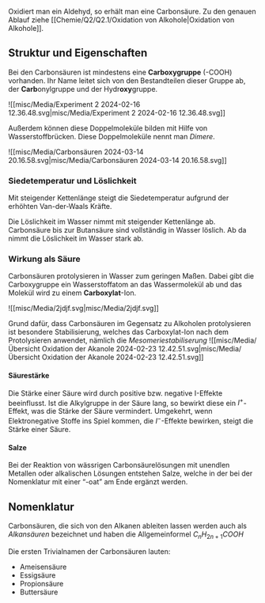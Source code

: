 Oxidiert man ein Aldehyd, so erhält man eine Carbonsäure. 
Zu den genauen Ablauf ziehe [[Chemie/Q2/Q2.1/Oxidation von Alkohole|Oxidation von Alkohole]].

## Struktur und Eigenschaften 

Bei den Carbonsäuren ist mindestens eine **Carboxygruppe** (-COOH) vorhanden. 
Ihr Name leitet sich von den Bestandteilen dieser Gruppe ab, der **Carb**onylgruppe und der Hydr**oxy**gruppe.

![[misc/Media/Experiment 2 2024-02-16 12.36.48.svg|misc/Media/Experiment 2 2024-02-16 12.36.48.svg]]

Außerdem können diese Doppelmoleküle bilden mit Hilfe von Wasserstoffbrücken. Diese Doppelmoleküle nennt man *Dimere*.


![[misc/Media/Carbonsäuren 2024-03-14 20.16.58.svg|misc/Media/Carbonsäuren 2024-03-14 20.16.58.svg]]
 
### Siedetemperatur und Löslichkeit 

Mit steigender Kettenlänge steigt die Siedetemperatur aufgrund der erhöhten Van-der-Waals Kräfte. 

Die Löslichkeit im Wasser nimmt mit steigender Kettenlänge ab. Carbonsäure bis zur Butansäure sind vollständig in Wasser löslich. Ab da nimmt die Löslichkeit im Wasser stark ab.

### Wirkung als Säure 
 Carbonsäuren protolysieren in Wasser zum geringen Maßen. Dabei gibt die Carboxygruppe ein Wasserstoffatom an das Wassermolekül ab und das Molekül wird zu einem **Carboxylat**-Ion. 

![[misc/Media/2jdjf.svg|misc/Media/2jdjf.svg]]

Grund dafür, dass Carbonsäuren im Gegensatz zu Alkoholen protolysieren ist besondere Stabilisierung, welches das Carboxylat-Ion nach dem Protolysieren anwendet, nämlich die *Mesomeriestabiliserung*
![[misc/Media/Übersicht Oxidation der Akanole 2024-02-23 12.42.51.svg|misc/Media/Übersicht Oxidation der Akanole 2024-02-23 12.42.51.svg]]

#### Säurestärke
Die Stärke einer Säure wird durch positive bzw. negative I-Effekte beeinflusst. 
Ist die Alkylgruppe in der Säure lang, so bewirkt diese ein $I^{+}$-Effekt, was die Stärke der Säure vermindert. 
Umgekehrt, wenn Elektronegative Stoffe ins Spiel kommen, die $I^{-}$-Effekte bewirken, steigt die Stärke einer Säure. 

#### Salze 
Bei der Reaktion von wässrigen Carbonsäurelösungen mit unendlen Metallen oder alkalischen Lösungen entstehen Salze, welche in der bei der Nomenklatur mit einer “-oat” am Ende ergänzt werden. 
## Nomenklatur 
Carbonsäuren, die sich von den Alkanen ableiten lassen werden auch als *Alkansäuren* bezeichnet und haben die Allgemeinformel $C_{n}H_{2n+1}COOH$ 

Die ersten Trivialnamen der Carbonsäuren lauten: 
- Ameisensäure 
- Essigsäure 
- Propionsäure 
- Buttersäure

